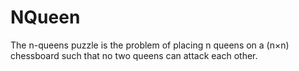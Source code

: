 # NQueen
The n-queens puzzle is the problem of placing n queens on a (n×n) chessboard such that no two queens can attack each other.
